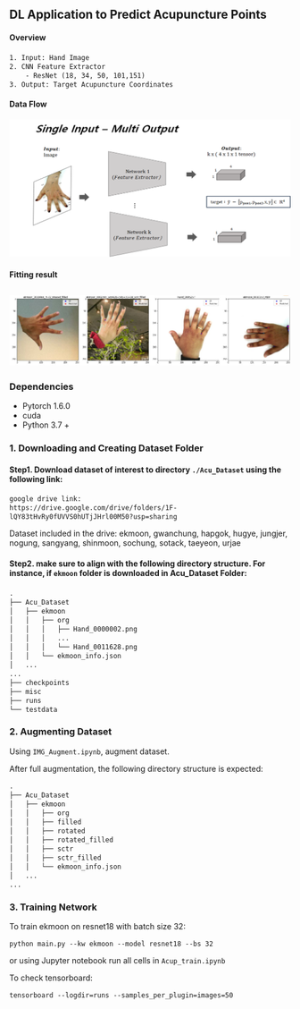 ## DL Application to Predict Acupuncture Points 
#### **Overview**
    1. Input: Hand Image 
    2. CNN Feature Extractor
        - ResNet (18, 34, 50, 101,151) 
    3. Output: Target Acupuncture Coordinates
#### Data Flow
![Img1](./misc/ex2.png)
#### Fitting result
![Img2](./misc/Result.jpg)
---
### Dependencies 
- Pytorch 1.6.0
- cuda
- Python 3.7 +
### 1. Downloading and Creating Dataset Folder
#### Step1. Download dataset of interest to directory `./Acu_Dataset` using the following link: 
    google drive link:
    https://drive.google.com/drive/folders/1F-lQY83tHvRy0fUVVS0hUTjJHrl00M50?usp=sharing

Dataset included in the drive: ekmoon, gwanchung, hapgok, hugye, jungjer, nogung, sangyang, shinmoon, sochung, sotack, taeyeon, urjae

#### Step2. make sure to align with the following directory structure. For instance, if `ekmoon` folder is downloaded in Acu_Dataset Folder: 
    .
    ├── Acu_Dataset
    │   ├── ekmoon
    │   │   ├── org
    │   │   │   ├── Hand_0000002.png
    │   │   │   ...
    │   │   │   └── Hand_0011628.png
    │   │   └── ekmoon_info.json
    │   ...
    ...   
    ├── checkpoints
    ├── misc
    ├── runs
    └── testdata

### 2. Augmenting Dataset
Using `IMG_Augment.ipynb`, augment dataset.

After full augmentation, the following directory structure is expected:

    .
    ├── Acu_Dataset
    │   ├── ekmoon
    │   │   ├── org
    │   │   ├── filled
    │   │   ├── rotated
    │   │   ├── rotated_filled
    │   │   ├── sctr
    │   │   ├── sctr_filled              
    │   │   └── ekmoon_info.json
    │   ...
    ...  

### 3. Training Network
To train ekmoon on resnet18 with batch size 32: 

    python main.py --kw ekmoon --model resnet18 --bs 32

or using Jupyter notebook run all cells in `Acup_train.ipynb`

To check tensorboard:

    tensorboard --logdir=runs --samples_per_plugin=images=50